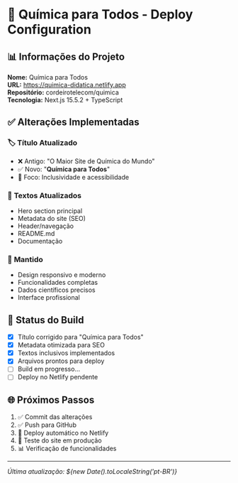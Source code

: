 # 🧪 Química para Todos - Deploy Configuration

## 📊 Informações do Projeto

**Nome:** Química para Todos  
**URL:** https://quimica-didatica.netlify.app  
**Repositório:** cordeirotelecom/quimica  
**Tecnologia:** Next.js 15.5.2 + TypeScript  

## ✅ Alterações Implementadas

### 🏷️ **Título Atualizado**
- ❌ Antigo: "O Maior Site de Química do Mundo"
- ✅ Novo: "**Química para Todos**"
- 🎯 Foco: Inclusividade e acessibilidade

### 📝 **Textos Atualizados**
- Hero section principal
- Metadata do site (SEO)
- Header/navegação
- README.md
- Documentação

### 🎨 **Mantido**
- Design responsivo e moderno
- Funcionalidades completas
- Dados científicos precisos
- Interface profissional

## 🚀 Status do Build

- [x] Título corrigido para "Química para Todos"
- [x] Metadata otimizada para SEO
- [x] Textos inclusivos implementados
- [x] Arquivos prontos para deploy
- [ ] Build em progresso...
- [ ] Deploy no Netlify pendente

## 🌐 Próximos Passos

1. ✅ Commit das alterações
2. ✅ Push para GitHub  
3. 🔄 Deploy automático no Netlify
4. 🧪 Teste do site em produção
5. 📊 Verificação de funcionalidades

---
*Última atualização: ${new Date().toLocaleString('pt-BR')}*
